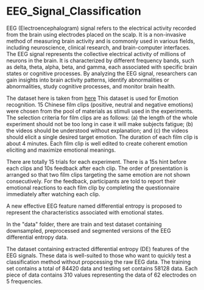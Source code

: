 # EEG_Signal_Classification
EEG (Electroencephalogram) signal refers to the electrical activity recorded from the brain using electrodes placed on the scalp. It is a non-invasive method of measuring brain activity and is commonly used in various fields, including neuroscience, clinical research, and brain-computer interfaces. The EEG signal represents the collective electrical activity of millions of neurons in the brain. It is characterized by different frequency bands, such as delta, theta, alpha, beta, and gamma, each associated with specific brain states or cognitive processes. By analyzing the EEG signal, researchers can gain insights into brain activity patterns, identify abnormalities or abnormalities, study cognitive processes, and monitor brain health.

The dataset here is taken from [here](https://drive.google.com/file/d/1Ql5jRm-JDHNm46sfX68ahEXCUrVw7VFR/view)
This dataset is used for Emotion recognition. 15 Chinese film clips (positive, neutral and negative emotions) were chosen from the pool of materials as stimuli used in the experiments. The selection criteria for film clips are as follows: (a) the length of the whole experiment should not be too long in case it will make subjects fatigue; (b) the videos should be understood without explanation; and (c) the videos should elicit a single desired target emotion. The duration of each film clip is about 4 minutes. Each film clip is well edited to create coherent emotion eliciting and maximize emotional meanings.

There are totally 15 trials for each experiment. There is a 15s hint before each clips and 10s feedback after each clip. The order of presentation is arranged so that two film clips targeting the same emotion are not shown consecutively. For the feedback, participants are told to report their emotional reactions to each film clip by completing the questionnaire immediately after watching each clip.

A new effective EEG feature named differential entropy is proposed to represent the characteristics associated with emotional states.

In the "data" folder, there are train and test dataset containing downsampled, preprocessed and segmented versions of the EEG differential entropy data.


The dataset containing extracted differential entropy (DE) features of the EEG signals. These data is well-suited to those who want to quickly test a classification method without propcessing the raw EEG data. The training set contains a total of 84420 data and testing set contains 58128 data. Each piece of data contains 310 values representing the data of 62 electrodes on 5 frequencies.


